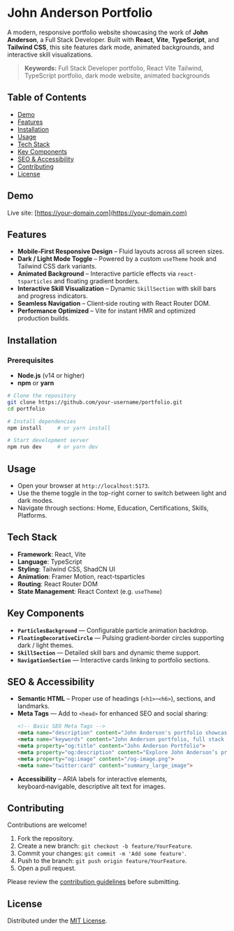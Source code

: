 # John Anderson Portfolio

A modern, responsive portfolio website showcasing the work of **John Anderson**, a Full Stack Developer. Built with **React**, **Vite**, **TypeScript**, and **Tailwind CSS**, this site features dark mode, animated backgrounds, and interactive skill visualizations. 

> **Keywords:** Full Stack Developer portfolio, React Vite Tailwind, TypeScript portfolio, dark mode website, animated backgrounds

## Table of Contents

- [Demo](#demo)
- [Features](#features)
- [Installation](#installation)
- [Usage](#usage)
- [Tech Stack](#tech-stack)
- [Key Components](#key-components)
- [SEO & Accessibility](#seo--accessibility)
- [Contributing](#contributing)
- [License](#license)

## Demo

Live site: [https://your-domain.com](https://your-domain.com)

## Features

- **Mobile‑First Responsive Design** – Fluid layouts across all screen sizes.
- **Dark / Light Mode Toggle** – Powered by a custom `useTheme` hook and Tailwind CSS dark variants.
- **Animated Background** – Interactive particle effects via `react-tsparticles` and floating gradient borders.
- **Interactive Skill Visualization** – Dynamic `SkillSection` with skill bars and progress indicators.
- **Seamless Navigation** – Client‑side routing with React Router DOM.
- **Performance Optimized** – Vite for instant HMR and optimized production builds.

## Installation

### Prerequisites

- **Node.js** (v14 or higher)
- **npm** or **yarn**

```bash
# Clone the repository
git clone https://github.com/your-username/portfolio.git
cd portfolio

# Install dependencies
npm install     # or yarn install

# Start development server
npm run dev     # or yarn dev
```

## Usage

- Open your browser at `http://localhost:5173`.
- Use the theme toggle in the top-right corner to switch between light and dark modes.
- Navigate through sections: Home, Education, Certifications, Skills, Platforms.

## Tech Stack

- **Framework**: React, Vite
- **Language**: TypeScript
- **Styling**: Tailwind CSS, ShadCN UI
- **Animation**: Framer Motion, react-tsparticles
- **Routing**: React Router DOM
- **State Management**: React Context (e.g. `useTheme`)

## Key Components

- **`ParticlesBackground`** &mdash; Configurable particle animation backdrop.
- **`FloatingDecorativeCircle`** &mdash; Pulsing gradient‑border circles supporting dark / light themes.
- **`SkillSection`** &mdash; Detailed skill bars and dynamic theme support.
- **`NavigationSection`** &mdash; Interactive cards linking to portfolio sections.

## SEO & Accessibility

- **Semantic HTML** – Proper use of headings (`<h1>`–`<h6>`), sections, and landmarks.
- **Meta Tags** &mdash; Add to `<head>` for enhanced SEO and social sharing:
  ```html
  <!-- Basic SEO Meta Tags -->
  <meta name="description" content="John Anderson's portfolio showcasing Full Stack Developer skills and projects, built with React, Vite, and Tailwind CSS.">
  <meta name="keywords" content="John Anderson portfolio, full stack developer, React, Vite, Tailwind CSS, TypeScript">
  <meta property="og:title" content="John Anderson Portfolio">
  <meta property="og:description" content="Explore John Anderson’s projects, skills, and professional background.">
  <meta property="og:image" content="/og-image.png">
  <meta name="twitter:card" content="summary_large_image">
  ```
- **Accessibility** – ARIA labels for interactive elements, keyboard‑navigable, descriptive alt text for images.

## Contributing

Contributions are welcome!

1. Fork the repository.
2. Create a new branch: `git checkout -b feature/YourFeature`.
3. Commit your changes: `git commit -m 'Add some feature'`.
4. Push to the branch: `git push origin feature/YourFeature`.
5. Open a pull request.

Please review the [contribution guidelines](CONTRIBUTING.md) before submitting.

## License

Distributed under the [MIT License](LICENSE).
